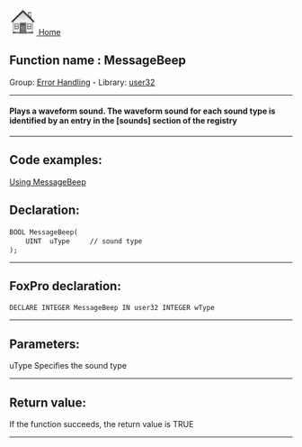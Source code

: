 [<img src="../../images/home.png"> Home ](https://github.com/VFPX/Win32API)  

## Function name : MessageBeep
Group: [Error Handling](../../functions_group.md#Error_Handling)  -  Library: [user32](../../libraries.md#user32)  
***  


#### Plays a waveform sound. The waveform sound for each sound type is identified by an entry in the [sounds] section of the registry
***  


## Code examples:
[Using MessageBeep](../../samples/sample_037.md)  

## Declaration:
```foxpro  
BOOL MessageBeep(
	UINT  uType 	// sound type
);  
```  
***  


## FoxPro declaration:
```foxpro  
DECLARE INTEGER MessageBeep IN user32 INTEGER wType  
```  
***  


## Parameters:
uType
Specifies the sound type  
***  


## Return value:
If the function succeeds, the return value is TRUE  
***  

